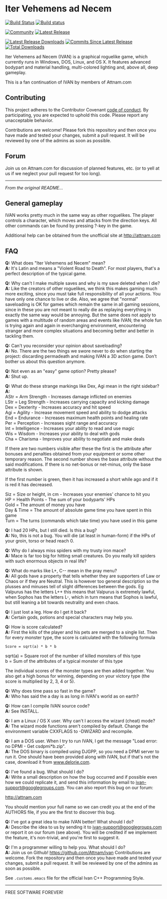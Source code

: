 Iter Vehemens ad Necem
==========================

[![Build Status](https://travis-ci.org/Attnam/ivan.svg?branch=master)](https://travis-ci.org/Attnam/ivan)
[![Build status](https://ci.appveyor.com/api/projects/status/lsx9yspma48ag0fr?svg=true)](https://ci.appveyor.com/project/Attnam/ivan)

[![Community](https://img.shields.io/badge/forum-cathedral%20of%20attnam-yellow.svg)](https://attnam.com/)
[![Latest Release](https://img.shields.io/github/release/attnam/ivan/all.svg)](https://github.com/Attnam/ivan/releases/tag/v053)

[![Latest Release Downloads](https://img.shields.io/github/downloads/attnam/ivan/v053/total.svg)](https://attnam.com/projects/official/IVAN-Continuation)
[![Commits Since Latest Release](https://img.shields.io/github/commits-since/attnam/ivan/v053.svg)](https://github.com/Attnam/ivan/compare/v053...master)
[![Total Downloads](https://img.shields.io/github/downloads/attnam/ivan/total.svg)](https://attnam.com/projects/official/IVAN-Continuation)

Iter Vehemens ad Necem (IVAN) is a graphical roguelike game, which currently
runs in Windows, DOS, Linux, and OS X. It features advanced bodypart and
material handling, multi-colored lighting and, above all, deep gameplay.

This is a fan continuation of IVAN by members of Attnam.com

Contributing
--------------------------

This project adheres to the Contributor Covenant [code of conduct](CODE_OF_CONDUCT.md).
By participating, you are expected to uphold this code. Please report any unacceptable behavior.

Contributions are welcome! Please fork this repository and then once you have 
made and tested your changes, submit a pull request. It will be reviewed by 
one of the admins as soon as possible.

Forum
--------------------------

Join us on Attnam.com for discussion of planned features, etc. (or to yell at 
us if we neglect your pull request for too long).

--------------------------

*From the original README...*

General gameplay
-----------------------------

IVAN works pretty much in the same way as other roguelikes. The player
controls a character, which moves and attacks from the direction keys.
All other commands can be found by pressing ?-key in the game.

Additional help can be obtained from the unofficial site at
http://attnam.com

FAQ
-----------------------------

**Q:** What does "Iter Vehemens ad Necem" mean?  
**A:** It's Latin and means a "Violent Road to Death". For most players, that's
   a perfect description of the typical game.

**Q:** Why can't I make multiple saves and why is my save deleted when I die?  
**A:** Like the creators of other roguelikes, we think this makes gaming much
   more exciting, since you must take full responsibility of all your
   actions. You have only one chance to live or die. Also, we agree that
   "normal" saveloading is OK for games which remain the same in all gaming
   sessions, since in these you are not meant to really die as replaying
   everything in exactly the same way would be annoying. But the same does
   not apply to games with a multitude of random areas and events like IVAN;
   the whole fun is trying again and again in everchanging environment,
   encountering stranger and more complex situations and becoming better 
   and better in tackling them.

**Q:** Can't you reconsider your opinion about saveloading?  
**A:** No. There are the two things we swore never to do when starting the
   project: discarding permadeath and making IVAN a 3D action game. Don't
   bother us about this question anymore.

**Q:** Not even as an "easy" game option? Pretty please?  
**A:** Shut up.

**Q:** What do these strange markings like Dex, Agi mean in the right sidebar?  
**A:**  
   AStr = Arm Strength - Increases damage inflicted on enemies  
   LStr = Leg Strength - Increases carrying capacity and kicking damage  
   Dex = Dexterity - Increases accuracy and hit speed  
   Agi = Agility - Increase movement speed and ability to dodge attacks  
   End = Endurance - Increases maximum health points and healing rate  
   Per = Perception - Increases sight range and accuracy  
   Int = Intelligence - Increases your ability to read and use magic  
   Wis = Wisdom - Increases your ability to deal with gods  
   Cha = Charisma - Improves your ability to negotiate and make deals  

   If there are two numbers visible after these the first is the attribute
   after bonuses and penalties obtained from your equipment or some other
   temporary reason. The second number shows the base attribute without the
   said modifications. If there is no net-bonus or net-minus, only the base
   attribute is shown.

   If the first number is green, then it has increased a short while ago and 
   if it is red it has decreased.

   Siz = Size or height, in cm - Increases your enemies' chance to hit you  
   HP = Health Points - The sum of your bodyparts' HPs  
   Gold = The amount of money you have  
   Day & Time = The amount of absolute game time you have spent in this game  
   Turn = The turns (commands which take time) you have used in this game  

**Q:** I had 20 HPs, but I still died. Is this a bug?  
**A:** No, this is not a bug. You will die (at least in human-form) if the HPs
   of your groin, torso or head reach 0.

**Q:** Why do I always miss spiders with my trusty iron mace?  
**A:** Mace is far too big for hitting small creatures. Do you really kill
   spiders with such enormous objects in real life?

**Q:** What do marks like L+, C-- mean in the pray menu?  
**A:** All gods have a property that tells whether they are supporters of Law
   or Chaos or if they are Neutral. This is however too general description
   so the plusses and minuses tell of slight differences between the gods.
   Eg Valpurus has the letters L++ this means that Valpurus is extremely
   lawful, when Sophos has the letters L-, which in turn means that Sophos
   is lawful, but still leaning a bit towards neutrality and even chaos.

**Q:** I just lost a leg. How do I get it back?  
**A:** Certain gods, potions and special characters may help you.

**Q:** How is score calculated?  
**A:** First the kills of the player and his pets are merged to a single
   list. Then for every monster type, the score is calculated with the
   following formula

```
Score = sqrt(a) * b * b
```

   sqrt(a) = Square root of the number of killed monsters of this type  
   b = Sum of the attributes of a typical monster of this type

   The individual scores of the monster types are then added together.
   You also get a high bonus for winning, depending on your victory type
   (the score is multiplied by 2, 3, 4 or 5).

**Q:** Why does time pass so fast in the game?  
**A:** Who has said the a day is as long in IVAN's world as on earth?

**Q:** How can I compile IVAN source code?  
**A:** See INSTALL.

**Q:** I am a Linux / OS X user. Why can't I access the wizard (cheat) mode?  
**A:** The wizard mode functions aren't compiled by default. Change
   the environment variable CXXFLAGS to -DWIZARD and recompile.

**Q:** I am a DOS user. When I try to run IVAN, I get the message "Load error:
   no DPMI - Get csdpmi\*b.zip".  
**A:** The DOS binary is compiled using DJGPP, so you need a DPMI server to run
   it. One should have been provided along with IVAN, but if that's not the
   case, download it from www.delorie.com.

**Q:** I've found a bug. What should I do?  
**A:** Write a small description on how the bug occurred and if possible even
   how we could replicate it, and send this information by email to
   ivan-support@googlegroups.com. You can also report this bug on our
   forum:

   http://attnam.com

   You should mention your full name so we can credit you at the end of the
   AUTHORS file, if you are the first to discover this bug.

**Q:** I've got a great idea to make IVAN better! What should I do?  
**A:** Describe the idea to us by sending it to ivan-support@googlegroups.com
   or report it on our forum (see above). You will be credited if we
   implement the feature, it's non-trivial, and you're first to suggest it.

**Q:** I'm a programmer willing to help you. What should I do?  
**A:** Join us on Github! https://github.com/Attnam/ivan
   Contributions are welcome. Fork the repository and then once you have
   made and tested your changes, submit a pull request. It will be reviewed
   by one of the admins as soon as possible.

   See `.customs.emacs` file for the official Ivan C++ Programming
   Style. 

-----------------------------

FREE SOFTWARE FOREVER!
